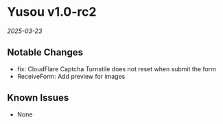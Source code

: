 # Yusou v1.0-rc2

_2025-03-23_

## Notable Changes

- fix: CloudFlare Captcha Turnstile does not reset when submit the form
- ReceiveForm: Add preview for images

## Known Issues

- None
